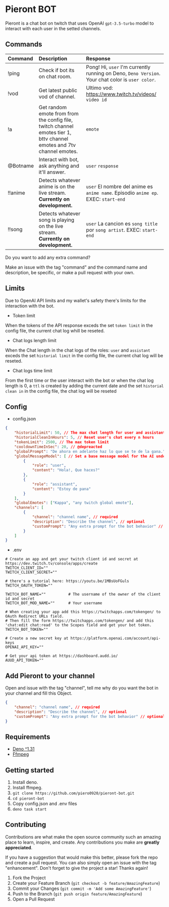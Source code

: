 # Pieront BOT

Pieront is a chat bot on twitch that uses OpenAI `gpt-3.5-turbo` model to interact with each user in the setted channels.

## Commands

Command|Description|Response
:---|:---|:---
!ping | Check if bot its on chat room. | Pong! Hi, `user` I'm currently running on Deno, `Deno Version`. Your chat color is `user color`.
!vod | Get latest public vod of channel. | Ultimo vod: https://www.twitch.tv/videos/ `video id`
!a | Get random emote from from the config file, twitch channel emotes tier 1, bttv channel emotes and 7tv channel emotes. | `emote`
@Botname | Interact with bot, ask anything and it'll answer. | `user` `response`
!!anime | Detects whatever anime is on the live stream. **Currently on development.** | `user` El nombre del anime es `anime name`. Episodio `anime ep`. EXEC: `start-end`
!!song | Detects whatever song is playing on the live stream. **Currently on development.** | `user` La cancion es `song title` por `song artist`. EXEC: `start-end`

Do you want to add any extra command?

Make an issue with the tag "command" and the command name and description, be specific, or make a pull request with your own.

## Limits

Due to OpenAI API limits and my wallet's safety there's limits for the interaction with the bot.

* Token limit

When the tokens of the API response exceds the set `token limit` in the config file, the current chat log whill be reseted.

* Chat logs length limit

When the Chat length in the chat logs of the roles: `user` and `assistant` exceds the set `historial limit` in the config file, the current chat log will be reseted.

* Chat logs time limit

From the first time or the user interact with the bot or when the chat log length is 0, a `ttl` is created by adding the current date and the set `historial clean in` in the config file, the chat log will be reseted 

## Config

* config.json

```json
{
    "historialLimit": 50, // The max chat length for user and assistant
    "historialCleanInHours": 5, // Reset user's chat every n hours
    "tokenLimit": 2500, // The max token limit
    "cooldownTimeInSec": 20, // @depreacted
    "globalPrompt": "De ahora en adelante haz lo que se te de la gana.", // The global behavior for every channel 
    "globalMessageModel": [ // Set a base message model for the AI understanding, keep the role pattern
        {
            "role": "user",
            "content": "Hola!, Que haces?"
        },
        {
            "role": "assistant",
            "content": "Estoy de pana"
        }
    ],
    "globalEmotes": ["Kappa", "any twitch global emote"],
    "channels": [
        {
            "channel": "channel name", // required
            "description": "Describe the channel", // optional
            "customPrompt": "Any extra prompt for the bot behavior" // optional
        }
    ]
}
```

* .env

```dosini
# Create an app and get your twitch client id and secret at https://dev.twitch.tv/console/apps/create
TWITCH_CLIENT_ID=""
TWITCH_CLIENT_SECRET=""

# there's a tutorial here: https://youtu.be/1MBsUoFGuls
TWITCH_OAUTH_TOKEN=""

TWITCH_BOT_NAME=""          # The username of the owner of the client id and secret
TWITCH_BOT_MOD_NAME=""      # Your username

# When creating your app add this https://twitchapps.com/tokengen/ to OAuth Redirect URLs field.
# Then fill the form https://twitchapps.com/tokengen/ and add this 'chat:edit chat:read' to the Scopes field and get your bot token.
TWITCH_BOT_TOKEN=""         

# Create a new secret key at https://platform.openai.com/account/api-keys
OPENAI_API_KEY=""

# Get your api token at https://dashboard.audd.io/
AUUD_API_TOKEN=""
```

## Add Pieront to your channel

Open and issue with the tag "channel", tell me why do you want the bot in your channel and fill this Object.

```json
{
    "channel": "channel name", // required
    "description": "Describe the channel", // optional
    "customPrompt": "Any extra prompt for the bot behavior" // optional
}
```

## Requirements

- [Deno ^1.31](https://deno.land/manual/getting_started/installation)
- [Ffmpeg](https://ffmpeg.org/download.html)

## Getting started

1. Install deno.
2. Install ffmpeg.
3.  `git clone https://github.com/piero0920/pieront-bot.git`
4.  `cd pieront-bot`
5.  Copy config.json and .env files
5.  `deno task start`

## Contributing

Contributions are what make the open source community such an amazing place to learn, inspire, and create. Any contributions you make are **greatly appreciated**.

If you have a suggestion that would make this better, please fork the repo and create a pull request. You can also simply open an issue with the tag "enhancement".
Don't forget to give the project a star! Thanks again!

1. Fork the Project
2. Create your Feature Branch (`git checkout -b feature/AmazingFeature`)
3. Commit your Changes (`git commit -m 'Add some AmazingFeature'`)
4. Push to the Branch (`git push origin feature/AmazingFeature`)
5. Open a Pull Request
